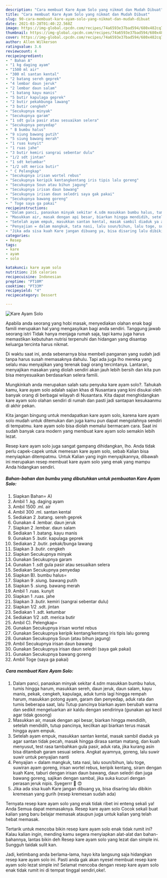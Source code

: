 ```yaml
---
description: "Cara membuat Kare Ayam Solo yang nikmat dan Mudah Dibuat"
title: "Cara membuat Kare Ayam Solo yang nikmat dan Mudah Dibuat"
slug: 90-cara-membuat-kare-ayam-solo-yang-nikmat-dan-mudah-dibuat
date: 2021-03-28T01:40:22.568Z
image: https://img-global.cpcdn.com/recipes/74a6593e37bad594/680x482cq70/kare-ayam-solo-foto-resep-utama.jpg
thumbnail: https://img-global.cpcdn.com/recipes/74a6593e37bad594/680x482cq70/kare-ayam-solo-foto-resep-utama.jpg
cover: https://img-global.cpcdn.com/recipes/74a6593e37bad594/680x482cq70/kare-ayam-solo-foto-resep-utama.jpg
author: Allen Wilkerson
ratingvalue: 3.6
reviewcount: 4
recipeingredient:
- " Bahan A"
- "1 kg daging ayam"
- "1500 ml air"
- "300 ml santan kental"
- "2 batang sereh geprek"
- "4 lembar daun jeruk"
- "2 lembar daun salam"
- "1 batang kayu manis"
- "5 butir kapulaga geprek"
- "2 butir pekakbunga lawang"
- "3 butir cengkeh"
- "Secukupnya minyak"
- "Secukupnya garam"
- "1 sdt gula pasir atau sesuaikan selera"
- "Secukupnya penyedap"
- " B bumbu halus"
- "9 siung bawang putih"
- "5 siung bawang merah"
- "1 ruas kunyit"
- "1 ruas jahe"
- "3 butir kemiri sangrai sebentar dulu"
- "1/2 sdt jintan"
- "1 sdt ketumbar"
- "1/2 sdt merica butir"
- " C Pelengkap"
- "Secukupnya irisan wortel rebus"
- "Secukupnya keripik kentangkentang iris tipis lalu goreng"
- "Secukupnya Soun atau bihun jagung"
- "Secukupnya irisan daun bawang"
- "Secukupnya irisan daun seledri saya gak pakai"
- "Secukupnya bawang goreng"
- " Toge saya ga pakai"
recipeinstructions:
- "Dalam panci, panaskan minyak sekitar 4.sdm masukkan bumbu halus, tumis hingga harum, masukkan sereh, daun jeruk, daun salam, kayu manis, pekak, cengkeh, kapulaga, aduk tumis lagi hingga rempah harum, masukkan potong ayam, garam dan penyedap, aduk rata dan tumis beberapa saat, lalu Tutup pancinya biarkan ayam berubah warna dan sedikit mengeluarkan air kaldu dengan sendirinya (gunakan api kecil agar tidak gosong)"
- "Masukkan air, masak dengan api besar, biarkan hingga mendidih, setelah mendidih, tutup pancinya, kecilkan api biarkan terus masak hingga ayam empuk."
- "Setelah ayam empuk, masukkan santan kental, masak sambil diaduk ya agar santan tidak pecah, masak hingga dirasa santan matang, dan kuah menyusut, test rasa tambahkan gula pasir, aduk rata, jika kurang asin bisa ditambah garam sesuai selera. Angkat ayamnya, goreng, lalu suwir suwir untuk penyajian nanti"
- "Penyajian = dalam mangkuk, tata nasi, lalu soun/bihun, lalu toge, suwiran ayam goreng, irisan wortel rebus, keripik kentang, siram dengan kuah Kare, taburi dengan irisan daun bawang, daun seledri dan juga bawang goreng, sajikan dengan sambal, jika suka kucuri dengan perasan jeruk nipis. Syegerrr 🍲 😍"
- "Jika ada sisa kuah Kare jangan dibuang ya, bisa disaring lalu dibikin kremesan yang gurih (resep kremesan sudah ada)"
categories:
- Resep
tags:
- kare
- ayam
- solo

katakunci: kare ayam solo 
nutrition: 216 calories
recipecuisine: Indonesian
preptime: "PT10M"
cooktime: "PT33M"
recipeyield: "4"
recipecategory: Dessert

---
```



![Kare Ayam Solo](https://img-global.cpcdn.com/recipes/74a6593e37bad594/680x482cq70/kare-ayam-solo-foto-resep-utama.jpg)

Apabila anda seorang yang hobi masak, menyediakan olahan enak bagi famili merupakan hal yang mengasyikan bagi anda sendiri. Tanggung jawab seorang istri Tidak hanya menjaga rumah saja, tapi kamu juga harus memastikan kebutuhan nutrisi terpenuhi dan hidangan yang disantap keluarga tercinta harus nikmat.

Di waktu  saat ini, anda sebenarnya bisa membeli panganan yang sudah jadi tanpa harus susah memasaknya dahulu. Tapi ada juga lho mereka yang selalu mau menyajikan yang terenak bagi orang tercintanya. Lantaran, menyajikan masakan yang diolah sendiri akan jauh lebih bersih dan kita pun bisa menyesuaikan berdasarkan selera famili. 



Mungkinkah anda merupakan salah satu penyuka kare ayam solo?. Tahukah kamu, kare ayam solo adalah sajian khas di Nusantara yang kini disukai oleh banyak orang di berbagai wilayah di Nusantara. Kita dapat menghidangkan kare ayam solo olahan sendiri di rumah dan pasti jadi santapan kesukaanmu di akhir pekan.

Kita jangan bingung untuk mendapatkan kare ayam solo, karena kare ayam solo mudah untuk ditemukan dan juga kamu pun dapat mengolahnya sendiri di tempatmu. kare ayam solo bisa diolah memalui bermacam cara. Saat ini sudah banyak cara modern yang membuat kare ayam solo semakin lebih lezat.

Resep kare ayam solo juga sangat gampang dihidangkan, lho. Anda tidak perlu capek-capek untuk memesan kare ayam solo, sebab Kalian bisa menyiapkan ditempatmu. Untuk Kalian yang ingin menyajikannya, dibawah ini merupakan resep membuat kare ayam solo yang enak yang mampu Anda hidangkan sendiri.

<!--inarticleads1-->

##### Bahan-bahan dan bumbu yang dibutuhkan untuk pembuatan Kare Ayam Solo:

1. Siapkan  Bahan= A)
1. Ambil 1 .kg. daging ayam
1. Ambil 1500 .ml. air
1. Ambil 300 .ml. santan kental
1. Sediakan 2 .batang. sereh geprek
1. Gunakan 4 .lembar. daun jeruk
1. Siapkan 2 .lembar. daun salam
1. Sediakan 1 .batang. kayu manis
1. Gunakan 5 .butir. kapulaga geprek
1. Sediakan 2 .butir. pekak/bunga lawang
1. Siapkan 3 .butir. cengkeh
1. Siapkan Secukupnya minyak
1. Gunakan Secukupnya garam
1. Gunakan 1 .sdt gula pasir atau sesuaikan selera
1. Sediakan Secukupnya penyedap
1. Siapkan  B). bumbu halus=
1. Siapkan 9 .siung. bawang putih
1. Siapkan 5 .siung. bawang merah
1. Ambil 1 .ruas. kunyit
1. Siapkan 1 .ruas. jahe
1. Siapkan 3 .butir. kemiri (sangrai sebentar dulu)
1. Siapkan 1/2 .sdt. jintan
1. Sediakan 1 .sdt. ketumbar
1. Sediakan 1/2 .sdt. merica butir
1. Ambil  C). Pelengkap=
1. Gunakan Secukupnya irisan wortel rebus
1. Gunakan Secukupnya keripik kentang/kentang iris tipis lalu goreng
1. Gunakan Secukupnya Soun (atau bihun jagung)
1. Ambil Secukupnya irisan daun bawang
1. Gunakan Secukupnya irisan daun seledri (saya gak pakai)
1. Gunakan Secukupnya bawang goreng
1. Ambil  Toge (saya ga pakai)




<!--inarticleads2-->

##### Cara membuat Kare Ayam Solo:

1. Dalam panci, panaskan minyak sekitar 4.sdm masukkan bumbu halus, tumis hingga harum, masukkan sereh, daun jeruk, daun salam, kayu manis, pekak, cengkeh, kapulaga, aduk tumis lagi hingga rempah harum, masukkan potong ayam, garam dan penyedap, aduk rata dan tumis beberapa saat, lalu Tutup pancinya biarkan ayam berubah warna dan sedikit mengeluarkan air kaldu dengan sendirinya (gunakan api kecil agar tidak gosong)
1. Masukkan air, masak dengan api besar, biarkan hingga mendidih, setelah mendidih, tutup pancinya, kecilkan api biarkan terus masak hingga ayam empuk.
1. Setelah ayam empuk, masukkan santan kental, masak sambil diaduk ya agar santan tidak pecah, masak hingga dirasa santan matang, dan kuah menyusut, test rasa tambahkan gula pasir, aduk rata, jika kurang asin bisa ditambah garam sesuai selera. Angkat ayamnya, goreng, lalu suwir suwir untuk penyajian nanti
1. Penyajian = dalam mangkuk, tata nasi, lalu soun/bihun, lalu toge, suwiran ayam goreng, irisan wortel rebus, keripik kentang, siram dengan kuah Kare, taburi dengan irisan daun bawang, daun seledri dan juga bawang goreng, sajikan dengan sambal, jika suka kucuri dengan perasan jeruk nipis. Syegerrr 🍲 😍
1. Jika ada sisa kuah Kare jangan dibuang ya, bisa disaring lalu dibikin kremesan yang gurih (resep kremesan sudah ada)




Ternyata resep kare ayam solo yang enak tidak ribet ini enteng sekali ya! Anda Semua dapat memasaknya. Resep kare ayam solo Cocok sekali buat kalian yang baru belajar memasak ataupun juga untuk kalian yang telah hebat memasak.

Tertarik untuk mencoba bikin resep kare ayam solo enak tidak rumit ini? Kalau kalian ingin, mending kamu segera menyiapkan alat-alat dan bahan-bahannya, lantas bikin deh Resep kare ayam solo yang lezat dan simple ini. Sungguh taidak sulit kan. 

Jadi, ketimbang anda berlama-lama, hayo kita langsung saja hidangkan resep kare ayam solo ini. Pasti anda gak akan nyesel membuat resep kare ayam solo lezat simple ini! Selamat mencoba dengan resep kare ayam solo enak tidak rumit ini di tempat tinggal sendiri,oke!.

